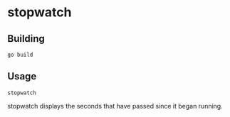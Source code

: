 stopwatch
=========

Building
--------

    go build

Usage
-----

    stopwatch

stopwatch displays the seconds that have passed since it began running.
